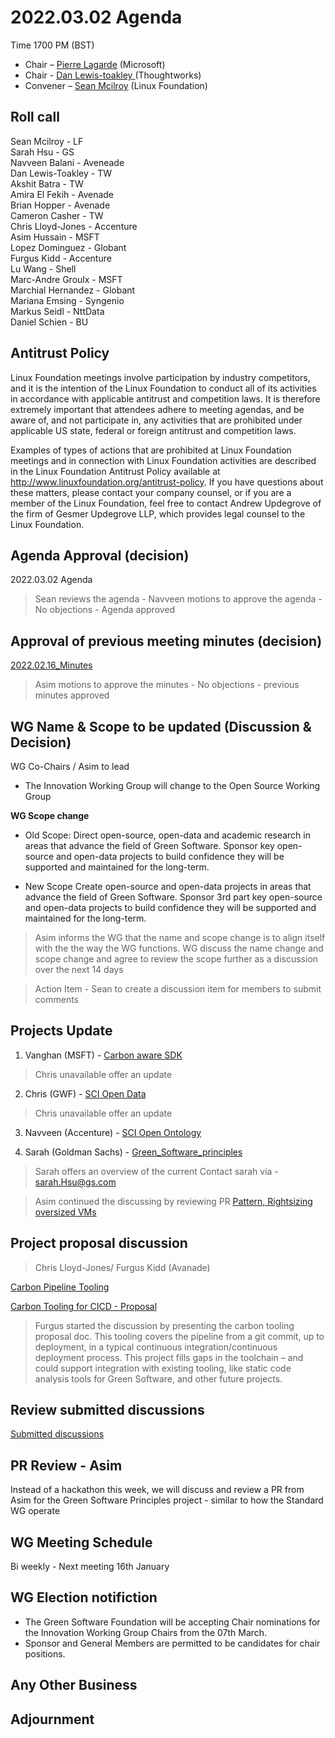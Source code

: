 # 2022.03.02 Agenda
Time 1700 PM (BST)

- Chair – [Pierre Lagarde](https://www.linkedin.com/in/pierlag/) (Microsoft) 
- Chair - [Dan Lewis-toakley ](https://www.linkedin.com/in/danlewistoakley/) (Thoughtworks)
- Convener – [Sean Mcilroy](https://www.linkedin.com/in/sean-mcilroy-bb3b5548/) (Linux Foundation)
  
## Roll call 

Sean Mcilroy - LF<br>
Sarah Hsu - GS<br>
Navveen Balani - Aveneade<br>
Dan Lewis-Toakley - TW<br>
Akshit Batra - TW<br>
Amira El Fekih - Avenade<br>
Brian Hopper - Avenade<br>
Cameron Casher - TW<br>
Chris Lloyd-Jones - Accenture<br>
Asim Hussain - MSFT<br>
Lopez Dominguez - Globant<br>
Furgus Kidd - Accenture<br>
Lu Wang - Shell<br>
Marc-Andre Groulx - MSFT<br>
Marchial Hernandez - Globant<br>
Mariana Emsing - Syngenio<br>
Markus Seidl - NttData<br>
Daniel Schien - BU<br>

## Antitrust Policy
Linux Foundation meetings involve participation by industry competitors, and it is the intention of the Linux Foundation to conduct 
all of its activities in accordance with applicable antitrust and competition laws. 
It is therefore extremely important that attendees adhere to meeting agendas, and be aware of, and not participate in, any activities 
that are prohibited under applicable US state, federal or foreign antitrust and competition laws.

Examples of types of actions that are prohibited at Linux Foundation meetings and in connection with Linux Foundation activities are 
described in the Linux Foundation Antitrust Policy available at http://www.linuxfoundation.org/antitrust-policy. 
If you have questions about these matters, please contact your company counsel, or if you are a member of the Linux Foundation, 
feel free to contact Andrew Updegrove of the firm of Gesmer Updegrove LLP, which provides legal counsel to the Linux Foundation.
  
## Agenda Approval (decision) 
2022.03.02 Agenda

> Sean reviews the agenda - Navveen motions to approve the agenda - No objections - Agenda approved
  
## Approval of previous meeting minutes (decision)
[2022.02.16_Minutes](https://github.com/Green-Software-Foundation/innovation_wg/blob/main/Agenda_Minutes/2022.02.16_Minutes.md)

> Asim motions to approve the minutes - No objections - previous minutes approved

## WG Name & Scope to be updated (Discussion & Decision)

WG Co-Chairs / Asim to lead

- The Innovation Working Group will change to the Open Source Working Group

**WG Scope change** 
- Old Scope:
Direct open-source, open-data and academic research in areas that advance the field of Green Software.
Sponsor key open-source and open-data projects to build confidence they will be supported and maintained for the long-term.

- New Scope
Create open-source and open-data projects in areas that advance the field of Green Software.
Sponsor 3rd part key open-source and open-data projects to build confidence they will be supported and maintained for the long-term.

> Asim informs the WG that the name and scope change is to align itself with the the way the WG functions.
> WG discuss the name change and scope change and agree to review the scope further as a discussion over the next 14 days

> Action Item - Sean to create a discussion item for members to submit comments

## Projects Update

1. Vanghan (MSFT) - [Carbon aware SDK](https://github.com/Green-Software-Foundation/carbon-aware-sdk)

> Chris unavailable offer an update 

2. Chris (GWF) - [SCI Open Data](https://github.com/Green-Software-Foundation/sci-data)

> Chris unavailable offer an update 

3. Navveen (Accenture) - [SCI Open Ontology](https://docs.google.com/document/d/1wPIMHOGxvaDH743CT0upf2AVR9pXwl6v/edit?usp=sharing&ouid=109368751668006670411&rtpof=true&sd=true)




4. Sarah (Goldman Sachs) - [Green_Software_principles](https://github.com/Green-Software-Foundation/Green_Software_principles)

> Sarah offers an overview of the current 
Contact sarah via - sarah.Hsu@gs.com

> Asim continued the discussing by reviewing PR [Pattern, Rightsizing oversized VMs](https://github.com/Green-Software-Foundation/Green_Software_principles/pull/24)


## Project proposal discussion

> Chris Lloyd-Jones/ Furgus Kidd (Avanade)

[Carbon Pipeline Tooling](https://docs.google.com/document/d/1oacfO1dxcBNRhPJegk0aHPOgF3KNvuDy/edit?usp=sharing&ouid=109189016904402965838&rtpof=true&sd=true)

[Carbon Tooling for CICD - Proposal](https://mail.google.com/mail/u/0/?tab=rm#search/Carbon+Tooling+for+CICD/FMfcgzGmvLNNWfbZvrQMbfpPfXVWQWpr)

> Furgus started the discussion by presenting the carbon tooling proposal doc. This tooling covers the pipeline from a git commit, up to deployment, in a typical continuous integration/continuous deployment process. This project fills gaps in the toolchain – and could support integration with existing tooling, like static code analysis tools for Green Software, and other future projects.



## Review submitted discussions

[Submitted discussions](https://github.com/Green-Software-Foundation/innovation_wg/discussions)

## PR Review - Asim
Instead of a hackathon this week, we will discuss and review a PR from Asim for the Green Software Principles project - similar to how the Standard WG operate

## WG Meeting Schedule

Bi weekly - Next meeting 16th January

## WG Election notifiction

- The Green Software Foundation will be accepting Chair nominations for the Innovation Working Group Chairs from the 07th March.
- Sponsor and General Members are permitted to be candidates for chair positions.

## Any Other Business

## Adjournment
